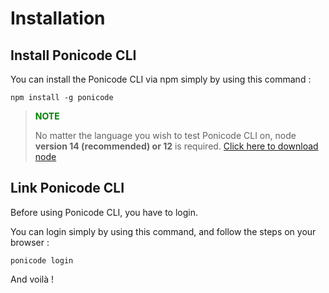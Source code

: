 # Installation

## Install Ponicode CLI
You can install the Ponicode CLI via npm simply by using this command :
```
npm install -g ponicode
``` 

> **<span style="color:green">NOTE<span>**
>
> No matter the language you wish to test Ponicode CLI on, node **version 14 (recommended) or 12** is required. [Click here to download node](https://nodejs.org/en/)

## Link Ponicode CLI

Before using Ponicode CLI, you have to login.

You can login simply by using this command, and follow the steps on your browser :
```
ponicode login
```

And voilà ! 
